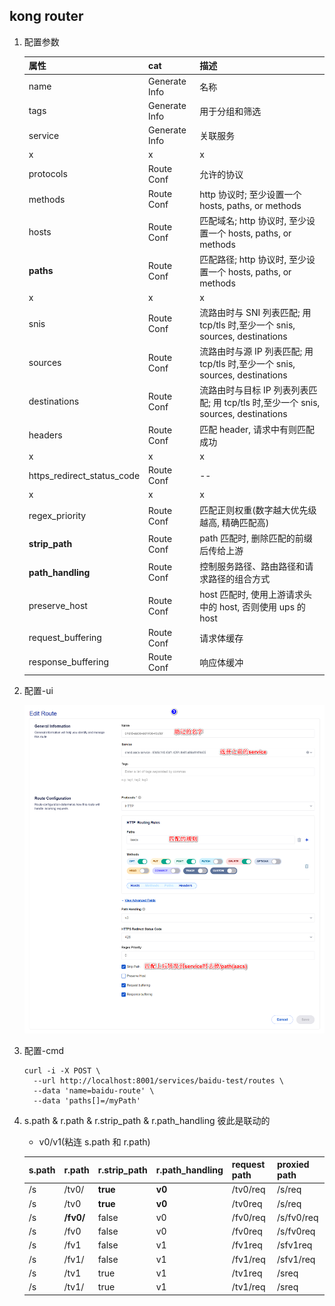 ## kong router

1. 配置参数

   | 属性                       | cat           | 描述                                                                               |
   | :------------------------- | :------------ | :--------------------------------------------------------------------------------- |
   | name                       | Generate Info | 名称                                                                               |
   | tags                       | Generate Info | 用于分组和筛选                                                                     |
   | service                    | Generate Info | 关联服务                                                                           |
   | x                          | x             | x                                                                                  |
   | protocols                  | Route Conf    | 允许的协议                                                                         |
   | methods                    | Route Conf    | http 协议时; 至少设置一个 hosts, paths, or methods                                 |
   | hosts                      | Route Conf    | 匹配域名; http 协议时, 至少设置一个 hosts, paths, or methods                       |
   | **paths**                  | Route Conf    | 匹配路径; http 协议时, 至少设置一个 hosts, paths, or methods                       |
   | x                          | x             | x                                                                                  |
   | snis                       | Route Conf    | 流路由时与 SNI 列表匹配; 用 tcp/tls 时,至少一个 snis, sources, destinations        |
   | sources                    | Route Conf    | 流路由时与源 IP 列表匹配; 用 tcp/tls 时,至少一个 snis, sources, destinations       |
   | destinations               | Route Conf    | 流路由时与目标 IP 列表列表匹配; 用 tcp/tls 时,至少一个 snis, sources, destinations |
   | headers                    | Route Conf    | 匹配 header, 请求中有则匹配成功                                                    |
   | x                          | x             | x                                                                                  |
   | https_redirect_status_code | Route Conf    | --                                                                                 |
   | x                          | x             | x                                                                                  |
   | regex_priority             | Route Conf    | 匹配正则权重(数字越大优先级越高, 精确匹配高)                                       |
   | **strip_path**             | Route Conf    | path 匹配时, 删除匹配的前缀后传给上游                                              |
   | **path_handling**          | Route Conf    | 控制服务路径、路由路径和请求路径的组合方式                                         |
   | preserve_host              | Route Conf    | host 匹配时, 使用上游请求头中的 host, 否则使用 ups 的 host                         |
   | request_buffering          | Route Conf    | 请求体缓存                                                                         |
   | response_buffering         | Route Conf    | 响应体缓冲                                                                         |

2. 配置-ui

   ![avatar](/static/image/kong/kong-router.png)

3. 配置-cmd

   ```shell
   curl -i -X POST \
     --url http://localhost:8001/services/baidu-test/routes \
     --data 'name=baidu-route' \
     --data 'paths[]=/myPath'
   ```

4. s.path & r.path & r.strip_path & r.path_handling 彼此是联动的

   - v0/v1(粘连 s.path 和 r.path)

   | s.path | r.path    | r.strip_path | r.path_handling | request path | proxied path |
   | :----- | :-------- | :----------- | :-------------- | :----------- | :----------- |
   | /s     | /tv0/     | **true**     | **v0**          | /tv0/req     | /s/req       |
   | /s     | /tv0      | **true**     | **v0**          | /tv0req      | /s/req       |
   | /s     | **/fv0/** | false        | v0              | /fv0/req     | /s/fv0/req   |
   | /s     | /fv0      | false        | v0              | /fv0req      | /s/fv0req    |
   | /s     | /fv1      | false        | v1              | /fv1req      | /sfv1req     |
   | /s     | /fv1/     | false        | v1              | /fv1/req     | /sfv1/req    |
   | /s     | /tv1      | true         | v1              | /tv1req      | /sreq        |
   | /s     | /tv1/     | true         | v1              | /tv1/req     | /sreq        |
